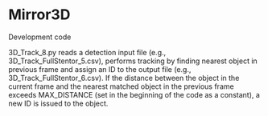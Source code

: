 # Mirror3D
Development code

3D_Track_8.py reads a detection input file (e.g., 3D_Track_FullStentor_5.csv), performs tracking by finding nearest object in previous frame and assign an ID to the output file (e.g., 3D_Track_FullStentor_6.csv). If the distance between the object in the current frame and the nearest matched object in the previous frame exceeds MAX_DISTANCE (set in the beginning of the code as a constant), a new ID is issued to the object. 
